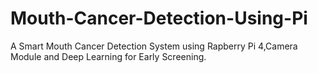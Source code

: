 # Mouth-Cancer-Detection-Using-Pi
A Smart Mouth Cancer Detection System using Rapberry Pi 4,Camera Module and Deep Learning for Early Screening.
